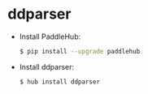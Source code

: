 # ddparser
* Install PaddleHub: 

    ```bash
    $ pip install --upgrade paddlehub
    ```

* Install ddparser: 

    ```bash
    $ hub install ddparser
    ```
